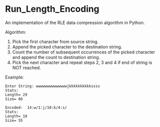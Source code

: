 # Run_Length_Encoding
An implementation of the RLE data compression algorithm in Python.

Algorithm:
1. Pick the first character from source string.
2. Append the picked character to the destination string.
3. Count the number of subsequent occurrences of the picked character and append the count to destination string.
4. Pick the next character and repeat steps 2, 3 and 4 if end of string is NOT reached.

Example:
```
Enter String: wwwwwwwwwwwwwwjkkkkkkkkkkssss
Stats:
Length= 29
Size= 66

Encoded-  14:w/1:j/10:k/4:s/
Stats:
Length= 18
Size= 55
```
